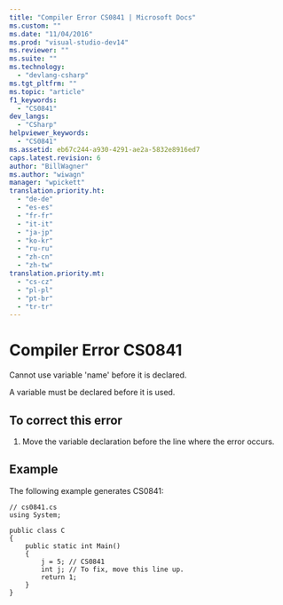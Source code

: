 ```yaml
---
title: "Compiler Error CS0841 | Microsoft Docs"
ms.custom: ""
ms.date: "11/04/2016"
ms.prod: "visual-studio-dev14"
ms.reviewer: ""
ms.suite: ""
ms.technology: 
  - "devlang-csharp"
ms.tgt_pltfrm: ""
ms.topic: "article"
f1_keywords: 
  - "CS0841"
dev_langs: 
  - "CSharp"
helpviewer_keywords: 
  - "CS0841"
ms.assetid: eb67c244-a930-4291-ae2a-5832e8916ed7
caps.latest.revision: 6
author: "BillWagner"
ms.author: "wiwagn"
manager: "wpickett"
translation.priority.ht: 
  - "de-de"
  - "es-es"
  - "fr-fr"
  - "it-it"
  - "ja-jp"
  - "ko-kr"
  - "ru-ru"
  - "zh-cn"
  - "zh-tw"
translation.priority.mt: 
  - "cs-cz"
  - "pl-pl"
  - "pt-br"
  - "tr-tr"
---
```

# Compiler Error CS0841
Cannot use variable 'name' before it is declared.  
  
 A variable must be declared before it is used.  
  
## To correct this error  
  
1.  Move the variable declaration before the line where the error occurs.  
  
## Example  
 The following example generates CS0841:  
  
```  
// cs0841.cs  
using System;  
  
public class C  
{  
    public static int Main()  
    {  
        j = 5; // CS0841  
        int j; // To fix, move this line up.  
        return 1;  
    }  
}  
```